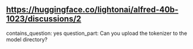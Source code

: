 ## https://huggingface.co/lightonai/alfred-40b-1023/discussions/2

contains_question: yes
question_part: Can you upload the tokenizer to the model directory?